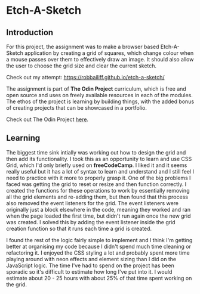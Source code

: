 # Etch-A-Sketch
## Introduction

For this project, the assignment was to make a browser based Etch-A-Sketch application by creating a grid of squares, which change colour when a mouse passes over them to effectively draw an image. It should also allow the user to choose the grid size and clear the current sketch.

Check out my attempt: https://robbailiff.github.io/etch-a-sketch/

The assignment is part of **The Odin Project** curriculum, which is free and open source and uses on freely available resources in each of the modules. The ethos of the project is learning by building things, with the added bonus of creating projects that can be showcased in a portfolio.

Check out The Odin Project [here](https://www.theodinproject.com/).

## Learning

The biggest time sink intially was working out how to design the grid and then add its functionality. I took this as an opportunity to learn and use CSS Grid, which I'd only briefly used on **freeCodeCamp**. I liked it and it seems really useful but it has a lot of syntax to learn and understand and I still feel I need to practice with it more to properly grasp it. One of the big problems I faced was getting the grid to reset or resize and then function correctly. I created the functions for these operations to work by essentially removing all the grid elements and re-adding them, but then found that this process also removed the event listeners for the grid. The event listeners were originally just a block elsewhere in the code, meaning they worked and ran when the page loaded the first time, but didn't run again once the new grid was created. I solved this by adding the event listener inside the grid creation function so that it runs each time a grid is created.

I found the rest of the logic fairly simple to implement and I think I'm getting better at organising my code because I didn't spend much time cleaning or refactoring it. I enjoyed the CSS styling a lot and probably spent more time playing around with neon effects and element sizing than I did on the JavaScript logic. The time I've had to spend on the project has been sporadic so it's difficult to estimate how long I've put into it. I would estimate about 20 - 25 hours with about 25% of that time spent working on the grid.
